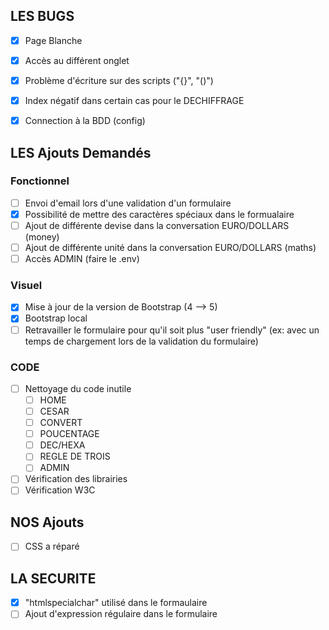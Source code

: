 ## LES BUGS
 - [x] Page Blanche
 - [x] Accès au différent onglet
 - [x] Problème d'écriture sur des scripts ("{}", "()")
 - [x] Index négatif dans certain cas pour le DECHIFFRAGE
 - [x] Connection à la BDD (config)


## LES Ajouts Demandés
### Fonctionnel
 - [ ] Envoi d'email lors d'une validation d'un formulaire
 - [x] Possibilité de mettre des caractères spéciaux dans le formualaire
 - [ ] Ajout de différente devise dans la conversation EURO/DOLLARS (money)
 - [ ] Ajout de différente unité dans la conversation EURO/DOLLARS (maths)
 - [ ] Accès ADMIN (faire le .env)

### Visuel
 - [x] Mise à jour de la version de Bootstrap (4 --> 5)
 - [x] Bootstrap local
 - [ ] Retravailler le formulaire pour qu'il soit plus "user friendly" (ex: avec un temps de chargement lors de la validation du formulaire)

### CODE
 - [ ] Nettoyage du code inutile
    - [ ] HOME
    - [ ] CESAR
    - [ ] CONVERT
    - [ ] POUCENTAGE
    - [ ] DEC/HEXA
    - [ ] REGLE DE TROIS
    - [ ] ADMIN
 - [ ] Vérification des librairies
 - [ ] Vérification W3C

## NOS Ajouts
 - [ ] CSS a réparé

## LA SECURITE
 - [x] "htmlspecialchar" utilisé dans le formaulaire
 - [ ] Ajout d'expression régulaire dans le formulaire